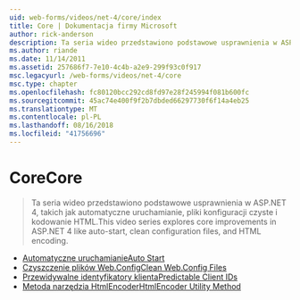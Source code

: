 ```yaml
---
uid: web-forms/videos/net-4/core/index
title: Core | Dokumentacja firmy Microsoft
author: rick-anderson
description: Ta seria wideo przedstawiono podstawowe usprawnienia w ASP.NET 4, takich jak automatyczne uruchamianie, pliki konfiguracji czyste i kodowanie HTML.
ms.author: riande
ms.date: 11/14/2011
ms.assetid: 257686f7-7e10-4c4b-a2e9-299f93c0f917
msc.legacyurl: /web-forms/videos/net-4/core
msc.type: chapter
ms.openlocfilehash: fc80120bcc292cd8fd97e28f245994f081b600fc
ms.sourcegitcommit: 45ac74e400f9f2b7dbded66297730f6f14a4eb25
ms.translationtype: MT
ms.contentlocale: pl-PL
ms.lasthandoff: 08/16/2018
ms.locfileid: "41756696"
---
```

<a name="core"></a><span data-ttu-id="5fa9f-103">Core</span><span class="sxs-lookup"><span data-stu-id="5fa9f-103">Core</span></span>
====================
> <span data-ttu-id="5fa9f-104">Ta seria wideo przedstawiono podstawowe usprawnienia w ASP.NET 4, takich jak automatyczne uruchamianie, pliki konfiguracji czyste i kodowanie HTML.</span><span class="sxs-lookup"><span data-stu-id="5fa9f-104">This video series explores core improvements in ASP.NET 4 like auto-start, clean configuration files, and HTML encoding.</span></span>


- [<span data-ttu-id="5fa9f-105">Automatyczne uruchamianie</span><span class="sxs-lookup"><span data-stu-id="5fa9f-105">Auto Start</span></span>](aspnet-4-quick-hit-auto-start.md)
- [<span data-ttu-id="5fa9f-106">Czyszczenie plików Web.Config</span><span class="sxs-lookup"><span data-stu-id="5fa9f-106">Clean Web.Config Files</span></span>](aspnet-4-quick-hit-clean-webconfig-files.md)
- [<span data-ttu-id="5fa9f-107">Przewidywalne identyfikatory klienta</span><span class="sxs-lookup"><span data-stu-id="5fa9f-107">Predictable Client IDs</span></span>](aspnet-4-quick-hit-predictable-client-ids.md)
- [<span data-ttu-id="5fa9f-108">Metoda narzędzia HtmlEncoder</span><span class="sxs-lookup"><span data-stu-id="5fa9f-108">HtmlEncoder Utility Method</span></span>](aspnet-4-quick-hit-the-htmlencoder-utility-method.md)
